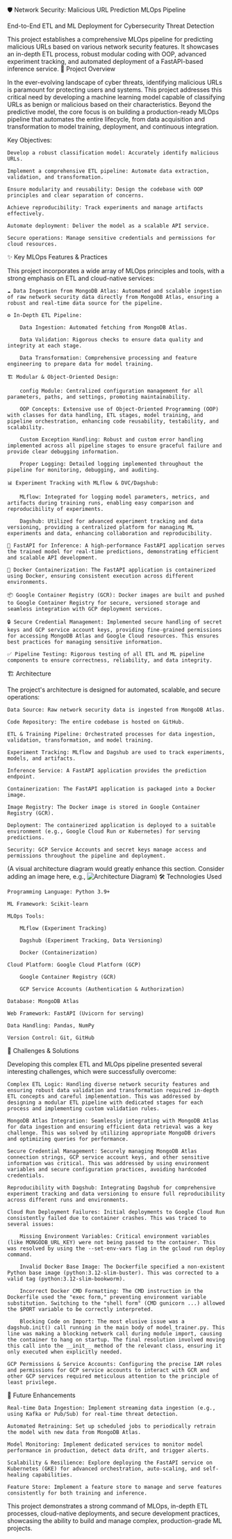 🛡️ Network Security: Malicious URL Prediction MLOps Pipeline

End-to-End ETL and ML Deployment for Cybersecurity Threat Detection

This project establishes a comprehensive MLOps pipeline for predicting malicious URLs based on various network security features. It showcases an in-depth ETL process, robust modular coding with OOP, advanced experiment tracking, and automated deployment of a FastAPI-based inference service.
🎯 Project Overview

In the ever-evolving landscape of cyber threats, identifying malicious URLs is paramount for protecting users and systems. This project addresses this critical need by developing a machine learning model capable of classifying URLs as benign or malicious based on their characteristics. Beyond the predictive model, the core focus is on building a production-ready MLOps pipeline that automates the entire lifecycle, from data acquisition and transformation to model training, deployment, and continuous integration.

Key Objectives:

    Develop a robust classification model: Accurately identify malicious URLs.

    Implement a comprehensive ETL pipeline: Automate data extraction, validation, and transformation.

    Ensure modularity and reusability: Design the codebase with OOP principles and clear separation of concerns.

    Achieve reproducibility: Track experiments and manage artifacts effectively.

    Automate deployment: Deliver the model as a scalable API service.

    Secure operations: Manage sensitive credentials and permissions for cloud resources.

✨ Key MLOps Features & Practices

This project incorporates a wide array of MLOps principles and tools, with a strong emphasis on ETL and cloud-native services:

    ☁️ Data Ingestion from MongoDB Atlas: Automated and scalable ingestion of raw network security data directly from MongoDB Atlas, ensuring a robust and real-time data source for the pipeline.

    ⚙️ In-Depth ETL Pipeline:

        Data Ingestion: Automated fetching from MongoDB Atlas.

        Data Validation: Rigorous checks to ensure data quality and integrity at each stage.

        Data Transformation: Comprehensive processing and feature engineering to prepare data for model training.

    🏗️ Modular & Object-Oriented Design:

        config Module: Centralized configuration management for all parameters, paths, and settings, promoting maintainability.

        OOP Concepts: Extensive use of Object-Oriented Programming (OOP) with classes for data handling, ETL stages, model training, and pipeline orchestration, enhancing code reusability, testability, and scalability.

        Custom Exception Handling: Robust and custom error handling implemented across all pipeline stages to ensure graceful failure and provide clear debugging information.

        Proper Logging: Detailed logging implemented throughout the pipeline for monitoring, debugging, and auditing.

    📊 Experiment Tracking with MLflow & DVC/Dagshub:

        MLflow: Integrated for logging model parameters, metrics, and artifacts during training runs, enabling easy comparison and reproducibility of experiments.

        Dagshub: Utilized for advanced experiment tracking and data versioning, providing a centralized platform for managing ML experiments and data, enhancing collaboration and reproducibility.

    🚀 FastAPI for Inference: A high-performance FastAPI application serves the trained model for real-time predictions, demonstrating efficient and scalable API development.

    🐳 Docker Containerization: The FastAPI application is containerized using Docker, ensuring consistent execution across different environments.

    📦 Google Container Registry (GCR): Docker images are built and pushed to Google Container Registry for secure, versioned storage and seamless integration with GCP deployment services.

    🔒 Secure Credential Management: Implemented secure handling of secret keys and GCP service account keys, providing fine-grained permissions for accessing MongoDB Atlas and Google Cloud resources. This ensures best practices for managing sensitive information.

    ✅ Pipeline Testing: Rigorous testing of all ETL and ML pipeline components to ensure correctness, reliability, and data integrity.

🏗️ Architecture

The project's architecture is designed for automated, scalable, and secure operations:

    Data Source: Raw network security data is ingested from MongoDB Atlas.

    Code Repository: The entire codebase is hosted on GitHub.

    ETL & Training Pipeline: Orchestrated processes for data ingestion, validation, transformation, and model training.

    Experiment Tracking: MLflow and Dagshub are used to track experiments, models, and artifacts.

    Inference Service: A FastAPI application provides the prediction endpoint.

    Containerization: The FastAPI application is packaged into a Docker image.

    Image Registry: The Docker image is stored in Google Container Registry (GCR).

    Deployment: The containerized application is deployed to a suitable environment (e.g., Google Cloud Run or Kubernetes) for serving predictions.

    Security: GCP Service Accounts and secret keys manage access and permissions throughout the pipeline and deployment.

(A visual architecture diagram would greatly enhance this section. Consider adding an image here, e.g., ![Architecture Diagram](assets/architecture_diagram.png))
🛠️ Technologies Used

    Programming Language: Python 3.9+

    ML Framework: Scikit-learn

    MLOps Tools:

        MLflow (Experiment Tracking)

        Dagshub (Experiment Tracking, Data Versioning)

        Docker (Containerization)

    Cloud Platform: Google Cloud Platform (GCP)

        Google Container Registry (GCR)

        GCP Service Accounts (Authentication & Authorization)

    Database: MongoDB Atlas

    Web Framework: FastAPI (Uvicorn for serving)

    Data Handling: Pandas, NumPy

    Version Control: Git, GitHub

🚧 Challenges & Solutions

Developing this complex ETL and MLOps pipeline presented several interesting challenges, which were successfully overcome:

    Complex ETL Logic: Handling diverse network security features and ensuring robust data validation and transformation required in-depth ETL concepts and careful implementation. This was addressed by designing a modular ETL pipeline with dedicated stages for each process and implementing custom validation rules.

    MongoDB Atlas Integration: Seamlessly integrating with MongoDB Atlas for data ingestion and ensuring efficient data retrieval was a key challenge. This was solved by utilizing appropriate MongoDB drivers and optimizing queries for performance.

    Secure Credential Management: Securely managing MongoDB Atlas connection strings, GCP service account keys, and other sensitive information was critical. This was addressed by using environment variables and secure configuration practices, avoiding hardcoded credentials.

    Reproducibility with Dagshub: Integrating Dagshub for comprehensive experiment tracking and data versioning to ensure full reproducibility across different runs and environments.

    Cloud Run Deployment Failures: Initial deployments to Google Cloud Run consistently failed due to container crashes. This was traced to several issues:

        Missing Environment Variables: Critical environment variables (like MONGODB_URL_KEY) were not being passed to the container. This was resolved by using the --set-env-vars flag in the gcloud run deploy command.

        Invalid Docker Base Image: The Dockerfile specified a non-existent Python base image (python:3.12-slim-buster). This was corrected to a valid tag (python:3.12-slim-bookworm).

        Incorrect Docker CMD Formatting: The CMD instruction in the Dockerfile used the "exec form," preventing environment variable substitution. Switching to the "shell form" (CMD gunicorn ...) allowed the $PORT variable to be correctly interpreted.

        Blocking Code on Import: The most elusive issue was a dagshub.init() call running in the main body of model_trainer.py. This line was making a blocking network call during module import, causing the container to hang on startup. The final resolution involved moving this call into the __init__ method of the relevant class, ensuring it only executed when explicitly needed.

    GCP Permissions & Service Accounts: Configuring the precise IAM roles and permissions for GCP service accounts to interact with GCR and other GCP services required meticulous attention to the principle of least privilege.

🔮 Future Enhancements

    Real-time Data Ingestion: Implement streaming data ingestion (e.g., using Kafka or Pub/Sub) for real-time threat detection.

    Automated Retraining: Set up scheduled jobs to periodically retrain the model with new data from MongoDB Atlas.

    Model Monitoring: Implement dedicated services to monitor model performance in production, detect data drift, and trigger alerts.

    Scalability & Resilience: Explore deploying the FastAPI service on Kubernetes (GKE) for advanced orchestration, auto-scaling, and self-healing capabilities.

    Feature Store: Implement a feature store to manage and serve features consistently for both training and inference.


This project demonstrates a strong command of MLOps, in-depth ETL processes, cloud-native deployments, and secure development practices, showcasing the ability to build and manage complex, production-grade ML projects.
